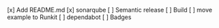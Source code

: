 [x] Add README.md
[x] sonarqube
[ ] Semantic release
[ ] Build
[ ] move example to Runkit
[ ] dependabot
[ ] Badges